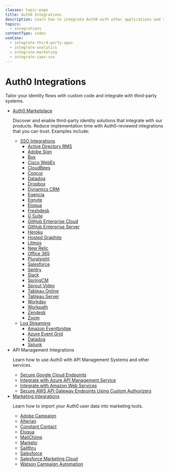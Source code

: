```yaml
---
classes: topic-page
title: Auth0 Integrations
description: Learn how to integrate Auth0 with other applications and services.
topics:
  - integrations
contentType: index
useCase:
  - integrate-third-party-apps
  - integrate-analytics
  - integrate-marketing
  - integrate-saas-sso
---
```

<!-- markdownlint-disable MD041 MD002 MD026 -->
<div class="topic-page-header">
  <div data-name="example" class="topic-page-badge"></div>
  <h1>Auth0 Integrations</h1>
  <p>Tailor your identity flows with custom code and integrate with third-party systems.
  </p>
</div>

<ul class="topic-links">
<li>
    <i class="icon icon-budicon-546"></i><a href="https://marketplace.auth0.com/">Auth0 Marketplace</a>
    <p>
      Discover and enable third-party identity solutions that integrate with our products. Reduce implementation time with Auth0-reviewed integrations that you can trust. Examples include:
    </p>
     <ul>
       <li>
            <i class="icon icon-budicon-334"></i><a href="/integrations/sso">SSO Integrations</a>
            <ul>
                <li>
                    <i class="icon icon-budicon-715"></i><a href="/integrations/sso-integrations/ad-rms">Active Directory RMS</a>
                </li>
                <li>
                    <i class="icon icon-budicon-715"></i><a href="/integrations/sso-integrations/adobe-sign">Adobe Sign</a>
                </li>
                <li>
                    <i class="icon icon-budicon-715"></i><a href="/integrations/sso-integrations/box">Box</a>
                </li>
                <li>
                    <i class="icon icon-budicon-715"></i><a href="/integrations/sso-integrations/cisco-webex">Cisco WebEx</a>
                </li>
                <li>
                    <i class="icon icon-budicon-715"></i><a href="/integrations/sso-integrations/cloudbees">CloudBees</a>
                </li>
                <li>
                    <i class="icon icon-budicon-715"></i><a href="/integrations/sso-integrations/concur">Concur</a>
                </li>
                <li>
                    <i class="icon icon-budicon-715"></i><a href="/integrations/sso-integrations/datadog">Datadog</a>
                </li>
                <li>
                    <i class="icon icon-budicon-715"></i><a href="/integrations/sso-integrations/dropbox">Dropbox</a>
                </li>
                <li>
                    <i class="icon icon-budicon-715"></i><a href="/integrations/sso-integrations/dynamics-crm">Dynamics CRM</a>
                </li>
                <li>
                    <i class="icon icon-budicon-715"></i><a href="/integrations/sso-integrations/egencia">Egencia</a>
                </li>
                <li>
                    <i class="icon icon-budicon-715"></i><a href="/integrations/sso-integrations/egnyte">Egnyte</a>
                </li>
                <li>
                    <i class="icon icon-budicon-715"></i><a href="/integrations/sso-integrations/eloqua">Eloqua</a>
                </li>
                <li>
                    <i class="icon icon-budicon-715"></i><a href="/integrations/sso-integrations/freshdesk">Freshdesk</a>
                </li>
                <li>
                    <i class="icon icon-budicon-715"></i><a href="/integrations/sso-integrations/g-suite">G Suite</a>
                </li>
                <li>
                    <i class="icon icon-budicon-715"></i><a href="/integrations/sso-integrations/github-enterprise-cloud">GitHub Enterprise Cloud</a>
                </li>
                <li>
                    <i class="icon icon-budicon-715"></i><a href="/integrations/sso-integrations/github-enterprise-server">GitHub Enterprise Server</a>
                </li>
                <li>
                    <i class="icon icon-budicon-715"></i><a href="/integrations/sso-integrations/heroku">Heroku</a>
                </li>
                <li>
                    <i class="icon icon-budicon-715"></i><a href="/integrations/sso-integrations/hosted-graphite">Hosted Graphite</a>
                </li>
                <li>
                    <i class="icon icon-budicon-715"></i><a href="/integrations/sso-integrations/litmos">Litmos</a>
                </li>
                <li>
                    <i class="icon icon-budicon-715"></i><a href="/integrations/sso-integrations/new-relic">New Relic</a>
                </li>
                <li>
                    <i class="icon icon-budicon-715"></i><a href="/integrations/sso-integrations/office-365">Office 365</a>
                </li>
                <li>
                    <i class="icon icon-budicon-715"></i><a href="/integrations/sso-integrations/pluralsight">Pluralsight</a>
                </li>
                <li>
                    <i class="icon icon-budicon-715"></i><a href="/integrations/sso-integrations/salesforce">Salesforce</a>
                </li>
                <li>
                    <i class="icon icon-budicon-715"></i><a href="/integrations/sso-integrations/sentry">Sentry</a>
                </li>
                <li>
                    <i class="icon icon-budicon-715"></i><a href="/integrations/sso-integrations/slack">Slack</a>
                </li>
                <li>
                    <i class="icon icon-budicon-715"></i><a href="/integrations/sso-integrations/springcm">SpringCM</a>
                </li>
                <li>
                    <i class="icon icon-budicon-715"></i><a href="/integrations/sso-integrations/sprout-video">Sprout Video</a>
                </li>
                <li>
                    <i class="icon icon-budicon-715"></i><a href="/integrations/sso-integrations/tableau-online">Tableau Online</a>
                </li>
                <li>
                    <i class="icon icon-budicon-715"></i><a href="/integrations/sso-integrations/tableau-server">Tableau Server</a>
                </li>
                <li>
                    <i class="icon icon-budicon-715"></i><a href="/integrations/sso-integrations/workday">Workday</a>
                </li>
                <li>
                    <i class="icon icon-budicon-715"></i><a href="/integrations/sso-integrations/workpath">Workpath</a>
                </li>
                <li>
                    <i class="icon icon-budicon-715"></i><a href="/integrations/sso-integrations/zendesk">Zendesk</a>
                </li>
                <li>
                    <i class="icon icon-budicon-715"></i><a href="/integrations/sso-integrations/zoom">Zoom</a>
                </li>
            </ul>
        </li>
        <li>
            <i class="icon icon-budicon-334"></i><a href="/log-streams">Log Streaming</a>
            <ul>
                <li>
                    <i class="icon icon-budicon-715"></i><a href="/logs/streams/amazon-eventbridge">Amazon Eventbridge</a>
                </li>
                <li>
                    <i class="icon icon-budicon-715"></i><a href="/logs/streams/azure-event-grid">Azure Event Grid</a>
                </li>
                <li>
                    <i class="icon icon-budicon-715"></i><a href="/logs/streams/datadog">Datadog</a>
                </li>
                <li>
                    <i class="icon icon-budicon-715"></i><a href="/logs/streams/splunk">Splunk</a>
                </li>
            </ul>
        </li>
    </ul>
</li>
<li>
    <i class="icon icon-budicon-546"></i>API Management Integrations
    <p>
      Learn how to use Auth0 with API Management Systems and other services.
    </p>
    <ul>
      <li>
        <i class="icon icon-budicon-715"></i><a href="/integrations/google-cloud-platform">Secure Google Cloud Endpoints</a>
      </li>
      <li>
        <i class="icon icon-budicon-715"></i><a href="/integrations/azure-api-management">
        Integrate with Azure API Management Service
        </a>
      </li>
      <li>
        <i class="icon icon-budicon-715"></i><a href="/integrations/aws">
        Integrate with Amazon Web Services
        </a>
      </li>
      <li>
        <i class="icon icon-budicon-715"></i><a href="/integrations/aws-api-gateway">
        Secure AWS API Gateway Endpoints Using Custom Authorizers
        </a>
      </li>
    </ul>
  </li>
  <li>
    <i class="icon icon-budicon-705"></i><a href="/integrations/marketing">Marketing Integrations</a>
    <p>
        Learn how to import your Auth0 user data into marketing tools.
    </p>
    <ul>
      <li>
        <i class="icon icon-budicon-715"></i><a href="/integrations/marketing/adobe-campaign">Adobe Campaign</a>
      </li>
      <li>
        <i class="icon icon-budicon-715"></i><a href="/integrations/marketing/alterian">Alterian</a>
      </li>
      <li>
        <i class="icon icon-budicon-715"></i><a href="/integrations/marketing/constant-contact">Constant Contact</a>
      </li>
      <li>
        <i class="icon icon-budicon-715"></i><a href="/integrations/marketing/eloqua">Eloqua</a>
      </li>
      <li>
        <i class="icon icon-budicon-715"></i><a href="/integrations/marketing/mailchimp">MailChimp</a>
      </li>
      <li>
        <i class="icon icon-budicon-715"></i><a href="/integrations/marketing/marketo">Marketo</a>
      </li>
      <li>
        <i class="icon icon-budicon-715"></i><a href="/integrations/marketing/sailthru">Sailthru</a>
      </li>
      <li>
        <i class="icon icon-budicon-715"></i><a href="/integrations/marketing/salesforce">Salesforce</a>
      </li>
      <li>
        <i class="icon icon-budicon-715"></i><a href="/integrations/marketing/salesforce-marketing-cloud">Salesforce Marketing Cloud</a>
      </li>
      <li>
        <i class="icon icon-budicon-715"></i><a href="/integrations/marketing/watson-campaign-automation">Watson Campaign Automation</a>
      </li>
    </ul>
  </li>
  </li>
</ul>
